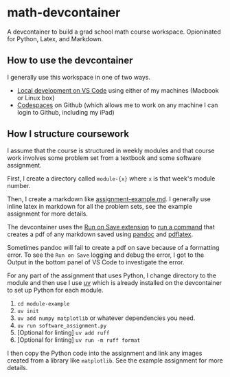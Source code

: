 # math-devcontainer

A devcontainer to build a grad school math course workspace. Opioninated for Python, Latex, and Markdown.

## How to use the devcontainer

I generally use this workspace in one of two ways.

- [Local development on VS Code](https://code.visualstudio.com/docs/devcontainers/tutorial) using either of my machines (Macbook or Linux box)
- [Codespaces](https://github.blog/developer-skills/github/a-beginners-guide-to-learning-to-code-with-github-codespaces/) on Github (which allows me to work on any machine I can login to Github, including my iPad)

## How I structure coursework

I assume that the course is structured in weekly modules and that course work involves some problem set from a textbook and some software assignment.

First, I create a directory called `module-{x}` where `x` is that week's module number.

Then, I create a markdown like [assignment-example.md](module-example/assignment-example.md). I generally use inline latex in markdown for all the problem sets, see the example assignment for more details.

The devcontainer uses the [Run on Save extension](https://github.com/emeraldwalk/vscode-runonsave) to [run a command](.vscode/settings.json) that creates a pdf of any markdown saved using [pandoc](https://pandoc.org/) and [pdflatex](https://pdflatex.com/).

Sometimes pandoc will fail to create a pdf on save because of a formatting error. To see the `Run on Save` logging and debug the error, I got to the Output in the bottom panel of VS Code to investigate the error.

For any part of the assignment that uses Python, I change directory to the module and then use I use [uv](https://docs.astral.sh/uv/) which is already installed on the devcontainer to set up Python for each module.

1. `cd module-example`
2. `uv init`
3. `uv add numpy matplotlib` or whatever dependencies you need.
4. `uv run software_assignment.py`
5. [Optional for linting] `uv add ruff`
6. [Optional for linting] `uv run -m ruff format`

I then copy the Python code into the assignment and link any images created from a library like `matplotlib`. See the example assignment for more details.
